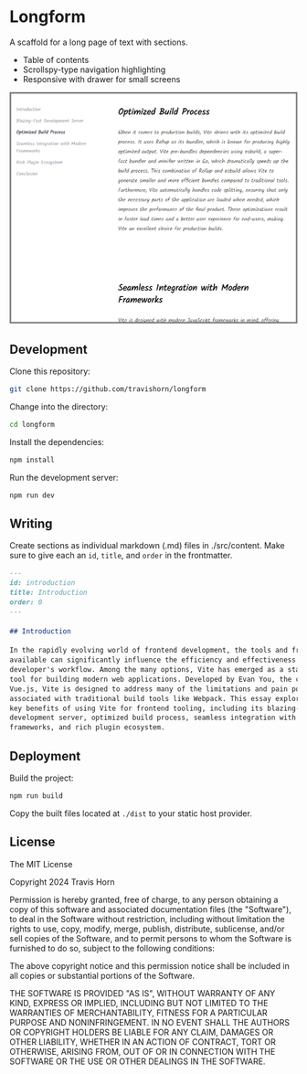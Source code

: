 # Longform

A scaffold for a long page of text with sections.

- Table of contents
- Scrollspy-type navigation highlighting
- Responsive with drawer for small screens

![Screenshot](./screenshot.png)

## Development

Clone this repository:

```sh
git clone https://github.com/travishorn/longform
```

Change into the directory:

```sh
cd longform
```

Install the dependencies:

```sh
npm install
```

Run the development server:

```sh
npm run dev
```

## Writing

Create sections as individual markdown (.md) files in ./src/content. Make sure
to give each an `id`, `title`, and `order` in the frontmatter.

```markdown
---
id: introduction
title: Introduction
order: 0
---

## Introduction

In the rapidly evolving world of frontend development, the tools and frameworks
available can significantly influence the efficiency and effectiveness of a
developer's workflow. Among the many options, Vite has emerged as a standout
tool for building modern web applications. Developed by Evan You, the creator of
Vue.js, Vite is designed to address many of the limitations and pain points
associated with traditional build tools like Webpack. This essay explores the
key benefits of using Vite for frontend tooling, including its blazing-fast
development server, optimized build process, seamless integration with modern
frameworks, and rich plugin ecosystem.
```

## Deployment

Build the project:

```sh
npm run build
```

Copy the built files located at `./dist` to your static host provider.

## License

The MIT License

Copyright 2024 Travis Horn

Permission is hereby granted, free of charge, to any person obtaining a copy of
this software and associated documentation files (the "Software"), to deal in
the Software without restriction, including without limitation the rights to
use, copy, modify, merge, publish, distribute, sublicense, and/or sell copies of
the Software, and to permit persons to whom the Software is furnished to do so,
subject to the following conditions:

The above copyright notice and this permission notice shall be included in all
copies or substantial portions of the Software.

THE SOFTWARE IS PROVIDED "AS IS", WITHOUT WARRANTY OF ANY KIND, EXPRESS OR
IMPLIED, INCLUDING BUT NOT LIMITED TO THE WARRANTIES OF MERCHANTABILITY, FITNESS
FOR A PARTICULAR PURPOSE AND NONINFRINGEMENT. IN NO EVENT SHALL THE AUTHORS OR
COPYRIGHT HOLDERS BE LIABLE FOR ANY CLAIM, DAMAGES OR OTHER LIABILITY, WHETHER
IN AN ACTION OF CONTRACT, TORT OR OTHERWISE, ARISING FROM, OUT OF OR IN
CONNECTION WITH THE SOFTWARE OR THE USE OR OTHER DEALINGS IN THE SOFTWARE.
